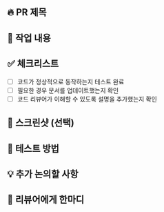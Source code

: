 ## 🔥 PR 제목  

## 📌 작업 내용  

## ✅ 체크리스트  
- [ ] 코드가 정상적으로 동작하는지 테스트 완료  
- [ ] 필요한 경우 문서를 업데이트했는지 확인  
- [ ] 코드 리뷰어가 이해할 수 있도록 설명을 추가했는지 확인  

## 📸 스크린샷 (선택)  

## 🚀 테스트 방법  

## 💡 추가 논의할 사항  

## 🙏 리뷰어에게 한마디  
